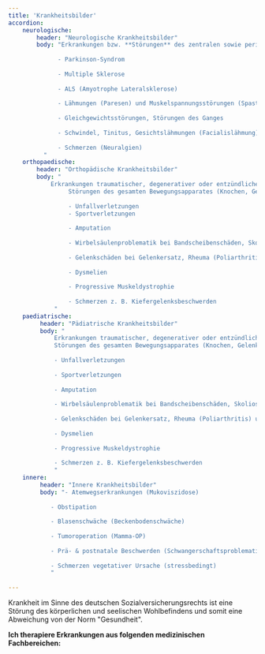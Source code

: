 ```yaml
---
title: 'Krankheitsbilder'
accordion:
    neurologische:
        header: "Neurologische Krankheitsbilder"
        body: "Erkrankungen bzw. **Störungen** des zentralen sowie peripheren Nervensystems, z. B.:
        
              - Parkinson-Syndrom
              
              - Multiple Sklerose
              
              - ALS (Amyotrophe Lateralsklerose)
              
              - Lähmungen (Paresen) und Muskelspannungsstörungen (Spastik) bei Schlaganfall (Hemiparese), Gehirnblutung, Schädelhirntrauma, Tumor, Rückenmarksverletzungen (Querschnitt) und andere Nervenerkrankungen bzw. -verletzungen
              
              - Gleichgewichtsstörungen, Störungen des Ganges
             
              - Schwindel, Tinitus, Gesichtslähmungen (Facialislähmung)
              
              - Schmerzen (Neuralgien)
          "
    orthopaedische:
        header: "Orthopädische Krankheitsbilder"
        body: "
            Erkrankungen traumatischer, degenerativer oder entzündlicher Ursachen bzw. strukturelle 
                 Störungen des gesamten Bewegungsapparates (Knochen, Gelenke, Bänder, Muskeln), z. B.:
                 
                 - Unfallverletzungen
                 - Sportverletzungen
                 
                 - Amputation
                 
                 - Wirbelsäulenproblematik bei Bandscheibenschäden, Skoliose, Morbus Bechterew
                 
                 - Gelenkschäden bei Gelenkersatz, Rheuma (Poliarthritis) u.a. Deformationen
                 
                 - Dysmelien
                 
                 - Progressive Muskeldystrophie
                 
                 - Schmerzen z. B. Kiefergelenksbeschwerden
             "
    paediatrische:
         header: "Pädiatrische Krankheitsbilder"
         body: "
             Erkrankungen traumatischer, degenerativer oder entzündlicher Ursachen bzw. strukturelle 
             Störungen des gesamten Bewegungsapparates (Knochen, Gelenke, Bänder, Muskeln), z. B.:
             
             - Unfallverletzungen
             
             - Sportverletzungen
             
             - Amputation
             
             - Wirbelsäulenproblematik bei Bandscheibenschäden, Skoliose, Morbus Bechterew
             
             - Gelenkschäden bei Gelenkersatz, Rheuma (Poliarthritis) u.a. Deformationen
             
             - Dysmelien
             
             - Progressive Muskeldystrophie
             
             - Schmerzen z. B. Kiefergelenksbeschwerden
             "
    innere:
         header: "Innere Krankheitsbilder"
         body: "- Atemwegserkrankungen (Mukoviszidose)
                
            - Obstipation
                
            - Blasenschwäche (Beckenbodenschwäche)
                
            - Tumoroperation (Mamma-OP)
                
            - Prä- & postnatale Beschwerden (Schwangerschaftsproblematik)
                
            - Schmerzen vegetativer Ursache (stressbedingt)
            "
         
---
```


Krankheit im Sinne des deutschen Sozialversicherungsrechts ist eine Störung des körperlichen und seelischen Wohlbefindens 
und somit eine Abweichung von der Norm "Gesundheit".

**Ich therapiere Erkrankungen aus folgenden medizinischen Fachbereichen:**
